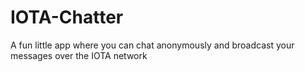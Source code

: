 # IOTA-Chatter
A fun little app where you can chat anonymously and broadcast your messages over the IOTA network
